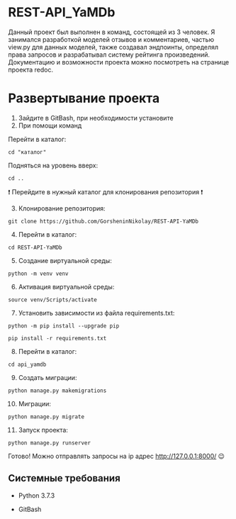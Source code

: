 REST-API_YaMDb
===

Данный проект был выполнен в команд, состоящей из 3 человек. Я занимался разработкой моделей отзывов и комментариев, частью view.py для данных моделей, также создавал эндпоинты, определял права запросов и разрабатывал систему рейтинга произведений. Документацию и возможности проекта можно посмотреть на странице проекта redoc.

# Развертывание проекта

1. Зайдите в GitBash, при необходимости установите
2. При помощи команд 

Перейти в каталог:
```
cd "каталог"
```
Подняться на уровень вверх:
```
cd .. 
```
:exclamation: Перейдите в нужный каталог для клонирования репозитория :exclamation:

3. Клонирование репозитория:
```
git clone https://github.com/GorsheninNikolay/REST-API-YaMDb
```
4. Перейти в каталог:
```
cd REST-API-YaMDb
```
5. Создание виртуальной среды:
```
python -m venv venv 
```
6. Активация виртуальной среды:
```
source venv/Scripts/activate
```
7. Установить зависимости из файла requirements.txt:
```
python -m pip install --upgrade pip
```
```
pip install -r requirements.txt
```
8. Перейти в каталог:
```
cd api_yamdb
```
9. Создать миграции:
```
python manage.py makemigrations
```
10. Миграции:
```
python manage.py migrate
```
11. Запуск проекта:
```
python manage.py runserver
```

Готово! Можно отправлять запросы на ip адрес http://127.0.0.1:8000/ :wink:

Системные требования
----

- Python 3.7.3

- GitBash


